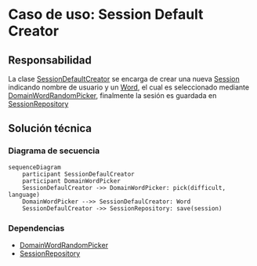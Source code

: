 # Caso de uso: Session Default Creator

## Responsabilidad
La clase [SessionDefaultCreator]() se encarga de crear una nueva [Session]() indicando nombre de usuario y un [Word](), 
el cual es seleccionado mediante [DomainWordRandomPicker](), finalmente la sesión es guardada en [SessionRepository]()

## Solución técnica

### Diagrama de secuencia
````mermaid
sequenceDiagram
    participant SessionDefaulCreator
    participant DomainWordPicker
    SessionDefaulCreator ->> DomainWordPicker: pick(difficult, language)
    DomainWordPicker -->> SessionDefaulCreator: Word
    SessionDefaulCreator ->> SessionRepository: save(session)
````

### Dependencias
- [DomainWordRandomPicker]()
- [SessionRepository]()